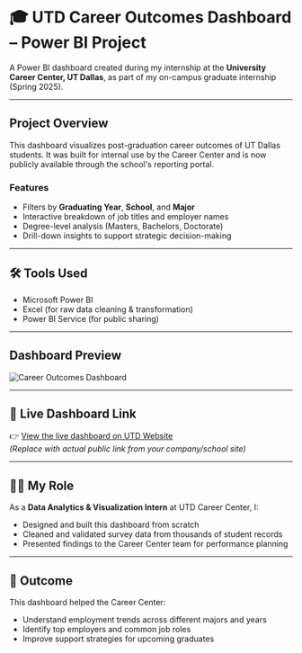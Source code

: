 # 🎓 UTD Career Outcomes Dashboard – Power BI Project

A Power BI dashboard created during my internship at the **University Career Center, UT Dallas**, as part of my on-campus graduate internship (Spring 2025).

---

##  Project Overview

This dashboard visualizes post-graduation career outcomes of UT Dallas students. It was built for internal use by the Career Center and is now publicly available through the school's reporting portal.

### Features

- Filters by **Graduating Year**, **School**, and **Major**
- Interactive breakdown of job titles and employer names
- Degree-level analysis (Masters, Bachelors, Doctorate)
- Drill-down insights to support strategic decision-making

---

## 🛠️ Tools Used

- Microsoft Power BI
- Excel (for raw data cleaning & transformation)
- Power BI Service (for public sharing)

---

##  Dashboard Preview

![Career Outcomes Dashboard](./assets/PostGradCareerOutcomes.png)

---

## 🔗 Live Dashboard Link

👉 [View the live dashboard on UTD Website](https://career.utdallas.edu/career-outcomes/)  
*(Replace with actual public link from your company/school site)*

---

## 🧑‍💼 My Role

As a **Data Analytics & Visualization Intern** at UTD Career Center, I:
- Designed and built this dashboard from scratch
- Cleaned and validated survey data from thousands of student records
- Presented findings to the Career Center team for performance planning

---

## 🏁 Outcome

This dashboard helped the Career Center:
- Understand employment trends across different majors and years
- Identify top employers and common job roles
- Improve support strategies for upcoming graduates

